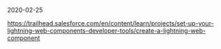 2020-02-25

https://trailhead.salesforce.com/en/content/learn/projects/set-up-your-lightning-web-components-developer-tools/create-a-lightning-web-component

